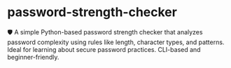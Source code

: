 # password-strength-checker
🛡️ A simple Python-based password strength checker that analyzes password complexity using rules like length, character types, and patterns. Ideal for learning about secure password practices. CLI-based and beginner-friendly.
